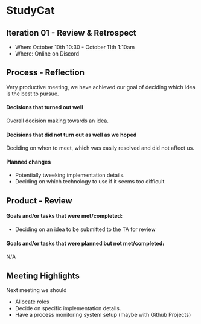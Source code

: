 # StudyCat

## Iteration 01 - Review & Retrospect

 * When: October 10th 10:30 - October 11th 1:10am
 * Where: Online on Discord

## Process - Reflection

Very productive meeting, we have achieved our goal of deciding which idea is the best to pursue.

#### Decisions that turned out well

Overall decision making towards an idea.

#### Decisions that did not turn out as well as we hoped

Deciding on when to meet, which was easily resolved and did not affect us.


#### Planned changes

 * Potentially tweeking implementation details.
 * Deciding on which technology to use if it seems too difficult  


## Product - Review

#### Goals and/or tasks that were met/completed:

 * Deciding on an idea to be submitted to the TA for review

#### Goals and/or tasks that were planned but not met/completed:

N/A

## Meeting Highlights

Next meeting we should
 * Allocate roles
 * Decide on specific implementation details.
 * Have a process monitoring system setup (maybe with Github Projects)
